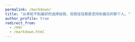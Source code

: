 ```yaml
---
permalink: /markdown/
title: "从来轮不到最好的选择给我，但我往往都是坚持到最后的那个人。"
author_profile: true
redirect_from: 
  - /md/
  - /markdown.html
---
```




